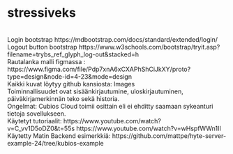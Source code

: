 # stressiveks
<br>
Login bootstrap https://mdbootstrap.com/docs/standard/extended/login/
<br>
Logout button bootstrap https://www.w3schools.com/bootstrap/tryit.asp?filename=trybs_ref_glyph_log-out&stacked=h
<br>
Rautalanka malli figmassa : https://www.figma.com/file/Pdp7xnA6xCXAPhShCiJkXY/proto?type=design&node-id=4-23&mode=design
<br>
Kaikki kuvat löytyy github kansiosta: Images
<br>
Toiminnallisuudet ovat sisäänkirjautumine, uloskirjautuminen, päiväkirjamerkinnän teko sekä historia. 
<br>
Ongelmat: Cubios Cloud toimii osittain eli ei ehditty saamaan sykeanturi tietoja sovellukseen. 
<br>
Käytetyt tutoriaalit: https://www.youtube.com/watch?v=C_vv1D5oDZ0&t=55s https://www.youtube.com/watch?v=wHspfWWn1II
<br>
Käytetty Matin Backend esimerkkiä: https://github.com/mattpe/hyte-server-example-24/tree/kubios-example
<br>
